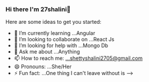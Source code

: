 ### Hi there I'm 27shalini👋



Here are some ideas to get you started:

- 🌱 I’m currently learning ...Angular
- 👯 I’m looking to collaborate on ...React Js
- 🤔 I’m looking for help with ...Mongo Db
- 💬 Ask me about ...Anything
- 📫 How to reach me: ...shettyshalini2705@gmail.com
- 😄 Pronouns: ...She/Her
- ⚡ Fun fact: ...One thing I can't leave without is
-->
